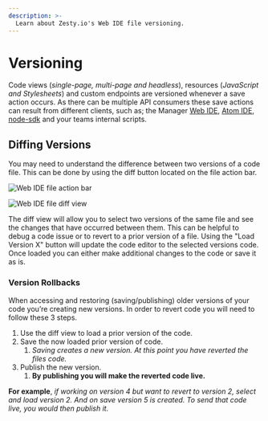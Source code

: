 ```yaml
---
description: >-
  Learn about Zesty.io's Web IDE file versioning.
---
```


# Versioning

Code views (*single-page, multi-page and headless*), resources (*JavaScript and Stylesheets*) and custom endpoints are versioned whenever a save action occurs. As there can be multiple API consumers these save actions can result from different clients, such as; the Manager [Web IDE](https://zesty.org/services/manager-ui/editor), [Atom IDE](https://zesty.org/tools/atom-package), [node-sdk](https://zesty.org/tools/node-sdk) and your teams internal scripts.


## Diffing Versions

You may need to understand the difference between two versions of a code file. This can be done by using the diff button located on the file action bar. 

![Web IDE file action bar](https://kfg6bckb.media.zestyio.com/09-action-bar.png)

![Web IDE file diff view](https://kfg6bckb.media.zestyio.com/08-diff-view.png)

The diff view will allow you to select two versions of the same file and see the changes that have occurred between them. This can be helpful to debug a code issue or to revert to a prior version of a file. Using the "Load Version X" button will update the code editor to the selected versions code. Once loaded you can either make additional changes to the code or save it as is.

### Version Rollbacks

When accessing and restoring (saving/publishing) older versions of your code you’re creating new versions. In order to revert code you will need to follow these 3 steps.

1. Use the diff view to load a prior version of the code.
2. Save the now loaded prior version of code. 
   1. *Saving creates a new version. At this point you have reverted the files code.*
3. Publish the new version. 
   1. **By publishing you will make the reverted code live.**

**For example**, *if working on version 4 but want to revert to version 2, select and load version 2. And on save version 5 is created. To send that code live, you would then publish it.*


